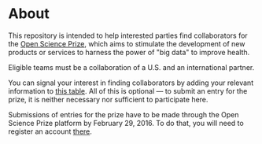 # About
This repository is intended to help interested parties find collaborators for the [Open Science Prize](https://www.openscienceprize.org/), which aims to stimulate the development of new products or services to harness the power of "big data" to improve health.

Eligible teams must be a collaboration of a U.S. and an international partner.

You can signal your interest in finding collaborators by adding your relevant information to [this table](https://github.com/Daniel-Mietchen/open-science-prize/blob/master/collaboration.tsv). All of this is optional &mdash; to submit an entry for the prize, it is neither necessary nor sufficient to participate here.

Submissions of entries for the prize have to be made through the Open Science Prize platform by February 29, 2016. To do that, you will need to register an account [there](https://www.openscienceprize.org/acc/r/).
